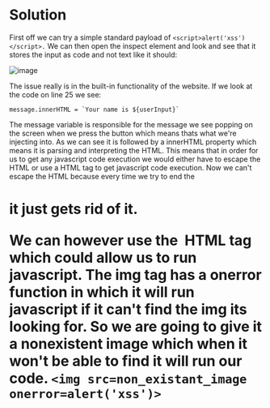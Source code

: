 # Solution
First off we can try a simple standard payload of `<script>alert('xss')</script>.`
We can then open the inspect element and look and see that it stores the input as code and not text like it should:


![image](https://github.com/rpulber/Web-Security-Playground/assets/95892479/4722793c-f753-4f6c-a9d5-15fe0b67ac18)

The issue really is in the built-in functionality of the website. If we look at the code on line 25 we see:
```
message.innerHTML = `Your name is ${userInput}`
```
The message variable is responsible for the message we see popping on the screen when we press the button which means thats what we're injecting into. As we can see it is followed by a innerHTML property which means it is parsing and interpreting the HTML. This means that in order for us to get any javascript code execution we would either have to escape the HTML or use a HTML tag to get javascript code execution.
Now we can't escape the HTML because every time we try to end the <h1> it just gets rid of it. 

We can however use the <img> HTML tag which could allow us to run javascript. The img tag has a onerror function in which it will run javascript if it can't find the img its looking for. So we are going to give it a nonexistent image which when it won't be able to find it will run our code.
`<img src=non_existant_image onerror=alert('xss')>`



